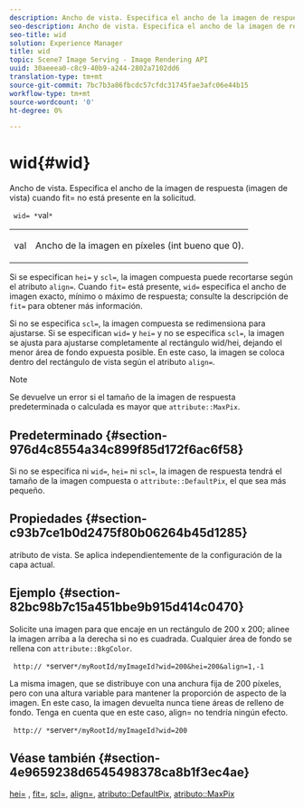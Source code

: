 ```yaml
---
description: Ancho de vista. Especifica el ancho de la imagen de respuesta (imagen de vista) cuando fit= no está presente en la solicitud.
seo-description: Ancho de vista. Especifica el ancho de la imagen de respuesta (imagen de vista) cuando fit= no está presente en la solicitud.
seo-title: wid
solution: Experience Manager
title: wid
topic: Scene7 Image Serving - Image Rendering API
uuid: 30aeeea0-c8c9-40b9-a244-2802a7102dd6
translation-type: tm+mt
source-git-commit: 7bc7b3a86fbcdc57cfdc31745fae3afc06e44b15
workflow-type: tm+mt
source-wordcount: '0'
ht-degree: 0%

---
```



# wid{#wid}

Ancho de vista. Especifica el ancho de la imagen de respuesta (imagen de vista) cuando fit= no está presente en la solicitud.

` wid= *`val`*`

<table id="simpletable_E217453246F5441C896C1F69EA4D4218"> 
 <tr class="strow"> 
  <td class="stentry"> <p> <span class="varname"> val  </span> </p> </td> 
  <td class="stentry"> <p>Ancho de la imagen en píxeles (int bueno que 0). </p> </td> 
 </tr> 
</table>

Si se especifican `hei=` y `scl=`, la imagen compuesta puede recortarse según el atributo `align=`. Cuando `fit=` está presente, `wid=` especifica el ancho de imagen exacto, mínimo o máximo de respuesta; consulte la descripción de `fit=` para obtener más información.

Si no se especifica `scl=`, la imagen compuesta se redimensiona para ajustarse. Si se especifican `wid=` y `hei=` y no se especifica `scl=`, la imagen se ajusta para ajustarse completamente al rectángulo wid/hei, dejando el menor área de fondo expuesta posible. En este caso, la imagen se coloca dentro del rectángulo de vista según el atributo `align=`.

>[!NOTE]
>
>Se devuelve un error si el tamaño de la imagen de respuesta predeterminada o calculada es mayor que `attribute::MaxPix`.

## Predeterminado {#section-976d4c8554a34c899f85d172f6ac6f58}

Si no se especifica ni `wid=`, `hei=` ni `scl=`, la imagen de respuesta tendrá el tamaño de la imagen compuesta o `attribute::DefaultPix`, el que sea más pequeño.

## Propiedades {#section-c93b7ce1b0d2475f80b06264b45d1285}

atributo de vista. Se aplica independientemente de la configuración de la capa actual.

## Ejemplo {#section-82bc98b7c15a451bbe9b915d414c0470}

Solicite una imagen para que encaje en un rectángulo de 200 x 200; alinee la imagen arriba a la derecha si no es cuadrada. Cualquier área de fondo se rellena con `attribute::BkgColor`.

` http:// *`server`*/myRootId/myImageId?wid=200&hei=200&align=1,-1`

La misma imagen, que se distribuye con una anchura fija de 200 píxeles, pero con una altura variable para mantener la proporción de aspecto de la imagen. En este caso, la imagen devuelta nunca tiene áreas de relleno de fondo. Tenga en cuenta que en este caso, align= no tendría ningún efecto.

` http:// *`server`*/myRootId/myImageId?wid=200`

## Véase también {#section-4e9659238d6545498378ca8b1f3ec4ae}

[hei=](../../../../../is-api/http-ref/image-serving-api-ref/c-http-protocol-reference/c-command-reference/r-is-http-hei.md#reference-6d6f556ccc0e4b98a815e8a5c1944a96) ,  [fit=](../../../../../is-api/http-ref/image-serving-api-ref/c-http-protocol-reference/c-command-reference/r-fit.md#reference-f11bff6d93d143d6b135de3a923bc989),  [scl=](../../../../../is-api/http-ref/image-serving-api-ref/c-http-protocol-reference/c-command-reference/r-scl.md#reference-b2a74e493d0d407e98fe350551ba3fcc),  [align=](../../../../../is-api/http-ref/image-serving-api-ref/c-http-protocol-reference/c-command-reference/r-align.md#reference-b7d6b87c75124d78884f916dd6544bc7),  [atributo::DefaultPix](../../../../../is-api/image-catalog/image-serving-api-ref/c-image-catalog-reference/c-attributes-reference/r-defaultpix.md#reference-996b2c22b30f4fd9b970c84063306df1),  [atributo::MaxPix](../../../../../is-api/image-catalog/image-serving-api-ref/c-image-catalog-reference/c-attributes-reference/r-maxpix.md#reference-e167d396ac794079ba8b5e6eb16eeda5)
